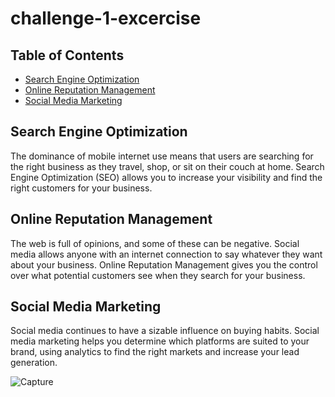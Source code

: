 # challenge-1-excercise

## Table of Contents

* [Search Engine Optimization](#Search-Engine-Optimization)
* [Online Reputation Management](#Online-Reputation-Management)
* [Social Media Marketing](#Social-Media-Maketing)

## Search Engine Optimization

The dominance of mobile internet use means that users are searching for the right business as they travel, shop, or sit on their couch at home. Search Engine Optimization (SEO) allows you to increase your visibility and find the right customers for your business.

## Online Reputation Management

The web is full of opinions, and some of these can be negative. Social media allows anyone with an internet connection to say whatever they want about your business. Online Reputation Management gives you the control over what potential customers see when they search for your business.

## Social Media Marketing

Social media continues to have a sizable influence on buying habits. Social media marketing helps you determine which platforms are suited to your brand, using analytics to find the right markets and increase your lead generation.

![Capture](https://user-images.githubusercontent.com/68094291/89148719-d99b0200-d517-11ea-96f6-72197e9ec2ff.JPG)